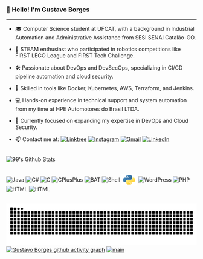 ### 👋 Hello! I'm Gustavo Borges
--------------------------------

- 🎓 Computer Science student at UFCAT, with a background in Industrial Automation and Administrative Assistance from SESI SENAI Catalão-GO.
- 🤖 STEAM enthusiast who participated in robotics competitions like FIRST LEGO League and FIRST Tech Challenge.
- 🛠️ Passionate about DevOps and DevSecOps, specializing in CI/CD pipeline automation and cloud security.
- 🔧 Skilled in tools like Docker, Kubernetes, AWS, Terraform, and Jenkins.
- 💻 Hands-on experience in technical support and system automation from my time at HPE Automotores do Brasil LTDA.
- 🚀 Currently focused on expanding my expertise in DevOps and Cloud Security.

- 📫 Contact me at: [![Linktree](https://img.shields.io/badge/LinkTree-1de9b6?logo=linktree&logoColor=white)](https://linktr.ee/aslordx)
  [![Instagram](https://img.shields.io/badge/Instagram-%23E4405F.svg?logo=Instagram&logoColor=white)](https://instagram.com/gustavobpsilva)
  [![Gmail](https://img.shields.io/badge/Gmail-D14836?logo=gmail&logoColor=white)](mailto:ggustavo.borges13@gmail.com)
  [![LinkedIn](https://img.shields.io/badge/Linkedin-%230077B5.svg?logo=linkedin&logoColor=white)](https://www.linkedin.com/in/gustavo-borgez)

##

![99's Github Stats](https://github-readme-stats.vercel.app/api?username=GustavoBorges13&bg_color=30,e96443,904e95&title_color=fff&text_color=fff)

<div style="display: inline_block"><br>
  <img align="center" alt="Java" height="30" widht="40" src="https://cdn.jsdelivr.net/gh/devicons/devicon/icons/java/java-original.svg">
  <img align="center" alt="C#" height="35" width="35" src="https://img.icons8.com/?size=256&id=55251&format=png" />
  <img align="center" alt="C" height="30" width="40" src="https://cdn.jsdelivr.net/gh/devicons/devicon/icons/c/c-original.svg" />
  <img align="center" alt="CPlusPlus" height="35" width="35" src="https://img.icons8.com/?size=256&id=2T6TKY6whzgV&format=png" />
  <img align="center" alt="BAT" height="30" widht="40" src="https://img.icons8.com/?size=256&id=l8BrXq94xzJ9&format=png">
  <img align='center' alt="Shell" height="30" widht="40" src="https://img.icons8.com/?size=256&id=19292&format=png">
  <img align="center" alt="Python" height="30" width="40" src="https://raw.githubusercontent.com/devicons/devicon/master/icons/python/python-original.svg">
  <img align="center" alt="WordPress" height="30" widht="40" src="https://img.icons8.com/?size=256&id=13664&format=png">
  <img align="center" alt="PHP" height="30" widht="40" src="https://img.icons8.com/?size=256&id=UGYn5TapNioV&format=png">
  <img align='center' alt="HTML" height="30" widht="40" src="https://cdn.jsdelivr.net/gh/devicons/devicon/icons/html5/html5-original-wordmark.svg">
  <img align='center' alt="HTML" height="30" widht="40" src="https://cdn.jsdelivr.net/gh/devicons/devicon@latest/icons/docker/docker-original-wordmark.svg">

  <!--<img align='center' alt="CSS" height="30" widht="40" src="https://cdn.jsdelivr.net/gh/devicons/devicon/icons/css3/css3-original-wordmark.svg">
  <img align='center' alt="JS" height="30" width="40" src="https://cdn.jsdelivr.net/gh/devicons/devicon/icons/nodejs/nodejs-original.svg" />-->
</div>

##

<div> 
  
 ![Snake animation](https://github.com/GustavoBorges13/GustavoBorges13/blob/output/github-contribution-grid-snake.svg)
  [![Gustavo Borges github activity graph](https://github-readme-activity-graph.vercel.app/graph?username=GustavoBorges13&theme=rogue)](https://github.com/ashutosh00710/github-readme-activity-graph)
  [![main](https://github.com/GustavoBorges13/GustavoBorges13/actions/workflows/main.yml/badge.svg?event=schedule)](https://github.com/GustavoBorges13/GustavoBorges13/actions/workflows/main.yml)
</div>
